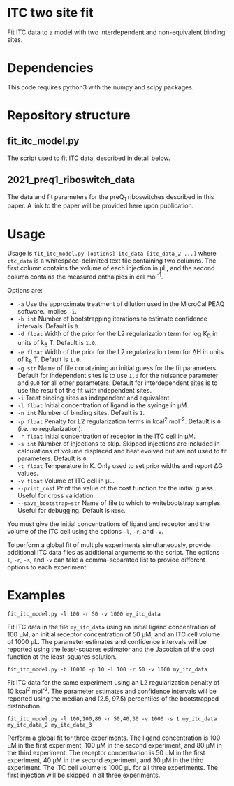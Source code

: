 # ITC two site fit
Fit ITC data to a model with two interdependent and non-equivalent binding sites.

# Dependencies
This code requires python3 with the numpy and scipy packages.

# Repository structure

## fit_itc_model.py

The script used to fit ITC data, described in detail below.

## 2021_preq1_riboswitch_data

The data and fit parameters for the preQ<sub>1</sub> riboswitches described in this paper. A link to the paper will be provided here upon publication.

# Usage

Usage is `fit_itc_model.py [options] itc_data [itc_data_2 ...]` where `itc_data` is a whitespace-delimited text file containing two columns. The first column contains the volume of each injection in μL, and the second column contains the measured enthalpies in cal mol<sup>-1</sup>.

Options are:
- `-a` Use the approximate treatment of dilution used in the MicroCal PEAQ software. Implies `-i`.
- `-b int` Number of bootstrapping iterations to estimate confidence intervals. Default is `0`.
- `-d float` Width of the prior for the L2 regularization term for log K<sub>D</sub> in units of k<sub>B</sub> T. Default is `1.0`.
- `-e float` Width of the prior for the L2 regularization term for ΔH in units of k<sub>B</sub> T. Default is `1.0`.
- `-g str` Name of file conataining an initial guess for the fit parameters. Default for independent sites is to use `1.0` for the nuisance parameter and `0.0` for all other parameters. Default for interdependent sites is to use the result of the fit with independent sites.
- `-i` Treat binding sites as independent and equivalent.
- `-l float` Initial concentration of ligand in the syringe in μM.
- `-n int` Number of binding sites. Default is `1`.
- `-p float` Penalty for L2 regularization terms in kcal<sup>2</sup> mol<sup>-2</sup>. Default is `0` (i.e. no regularization).
- `-r float` Initial concentration of receptor in the ITC cell in μM.
- `-s int` Number of injections to skip. Skipped injections are included in calculations of volume displaced and heat evolved but are not used to fit parameters. Default is `0`.
- `-t float` Temperature in K. Only used to set prior widths and report ΔG values.
- `-v float` Volume of ITC cell in μL.
- `--print_cost` Print the value of the cost function for the initial guess. Useful for cross validation.
- `--save_bootstrap=str` Name of file to which to writebootstrap samples. Useful for debugging. Default is `None`.

You must give the initial concentrations of ligand and receptor and the volume of the ITC cell using the options `-l`, `-r`, and `-v`.

To perform a global fit of multiple experiments simultaneously, provide additional ITC data files as additional arguments to the script. The options `-l`, `-r`, `-s`, and `-v` can take a comma-separated list to provide different options to each experiment.

# Examples

`fit_itc_model.py -l 100 -r 50 -v 1000 my_itc_data`

Fit ITC data in the file `my_itc_data` using an initial ligand concentration of 100 μM, an initial receptor concentration of 50 μM, and an ITC cell volume of 1000 μL. The parameter estimates and confidence intervals will be reported using the least-squares estimator and the Jacobian of the cost function at the least-squares solution.

`fit_itc_model.py -b 10000 -p 10 -l 100 -r 50 -v 1000 my_itc_data`

Fit ITC data for the same experiment using an L2 regularization penalty of 10 kcal<sup>2</sup> mol<sup>-2</sup>. The parameter estimates and confidence intervals will be reported using the median and (2.5, 97.5) percentiles of the bootstrapped distribution.

`fit_itc_model.py -l 100,100,80 -r 50,40,30 -v 1000 -s 1 my_itc_data my_itc_data_2 my_itc_data_3`

Perform a global fit for three experiments. The ligand concentration is 100 μM in the first experiment, 100 μM in the second experiment, and 80 μM in the third experiment. The receptor concentration is 50 μM in the first experiment, 40 μM in the second experiment, and 30 μM in the third experiment. The ITC cell volume is 1000 μL for all three experiments. The first injection will be skipped in all three experiments.


